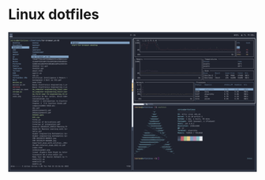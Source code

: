 <h1>Linux dotfiles</h1>
<img src="https://github.com/thedudeontitan/linuxdotfiles/blob/master/screenshots/Screenshot_2022-02-28_21-24-59.png" alt="screenshot1">

